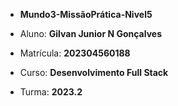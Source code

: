 - **Mundo3-MissãoPrática-Nivel5**

- Aluno: **Gilvan Junior N Gonçalves**
- Matrícula: **202304560188**
- Curso: **Desenvolvimento Full Stack**
- Turma: **2023.2**
